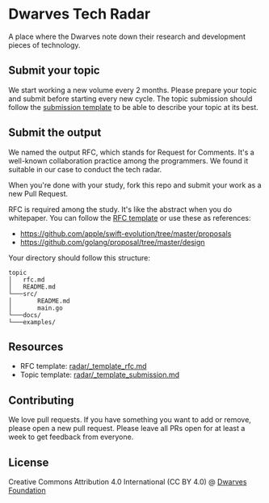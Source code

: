# Dwarves Tech Radar

A place where the Dwarves note down their research and development pieces of technology.

## Submit your topic

We start working a new volume every 2 months. Please prepare your topic and submit before starting every new cycle. The topic submission should follow the [submission template](_template_submission.md) to be able to describe your topic at its best.
 
## Submit the output

We named the output RFC, which stands for Request for Comments. It's a well-known collaboration practice among the programmers. We found it suitable in our case to conduct the tech radar.

When you're done with your study, fork this repo and submit your work as a new Pull Request.

RFC is required among the study. It's like the abstract when you do whitepaper. You can follow the [RFC template](_template_rfc.md) or use these as references:

- https://github.com/apple/swift-evolution/tree/master/proposals
- https://github.com/golang/proposal/tree/master/design

Your directory should follow this structure:

```
topic
│   rfc.md
│   README.md
└───src/
│       README.md
│       main.go
└───docs/
└───examples/
```

## Resources

- RFC template: [radar/_template_rfc.md](_template_rfc.md)
- Topic template: [radar/_template_submission.md](_template_submission.md)

## Contributing

We love pull requests. If you have something you want to add or remove, please open a new pull request. Please leave all PRs open for at least a week to get feedback from everyone.

## License

Creative Commons Attribution 4.0 International (CC BY 4.0)
@ [Dwarves Foundation](https://d.foundation)
